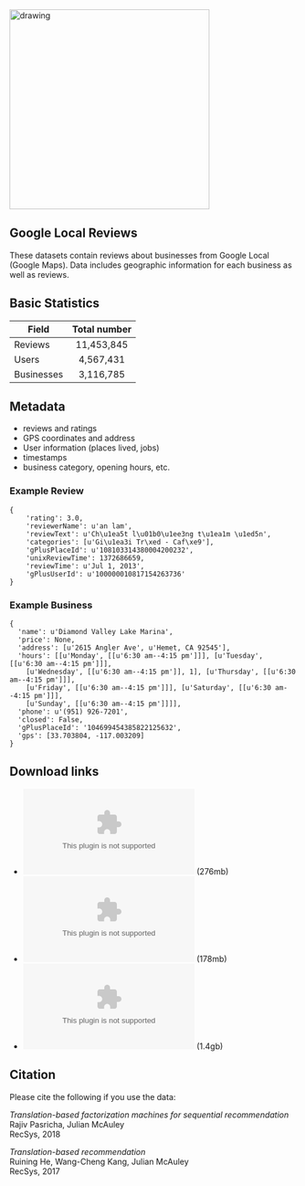 <img src="https://github.com/data-science-student-society/datathon2019/blob/master/images/googlelocal.png" alt="drawing" width="350"/>

## Google Local Reviews
These datasets contain reviews about businesses from Google Local (Google Maps). Data includes geographic information for each business as well as reviews.

## Basic Statistics

| Field         | Total number  |
| ------------- |:-------------:|
| Reviews       | 11,453,845    |
| Users         | 4,567,431     |
| Businesses    | 3,116,785     |

## Metadata
- reviews and ratings
- GPS coordinates and address
- User information (places lived, jobs)
- timestamps
- business category, opening hours, etc.

### Example Review
``` 
{ 
    'rating': 3.0,
    'reviewerName': u'an lam', 
    'reviewText': u'Ch\u1ea5t l\u01b0\u1ee3ng t\u1ea1m \u1ed5n', 
    'categories': [u'Gi\u1ea3i Tr\xed - Caf\xe9'], 
    'gPlusPlaceId': u'108103314380004200232', 
    'unixReviewTime': 1372686659, 
    'reviewTime': u'Jul 1, 2013', 
    'gPlusUserId': u'100000010817154263736' 
}
```

### Example Business
```
{ 
  'name': u'Diamond Valley Lake Marina', 
  'price': None, 
  'address': [u'2615 Angler Ave', u'Hemet, CA 92545'], 
  'hours': [[u'Monday', [[u'6:30 am--4:15 pm']]], [u'Tuesday', [[u'6:30 am--4:15 pm']]], 
    [u'Wednesday', [[u'6:30 am--4:15 pm']], 1], [u'Thursday', [[u'6:30 am--4:15 pm']]], 
    [u'Friday', [[u'6:30 am--4:15 pm']]], [u'Saturday', [[u'6:30 am--4:15 pm']]], 
    [u'Sunday', [[u'6:30 am--4:15 pm']]]], 
  'phone': u'(951) 926-7201', 
  'closed': False, 
  'gPlusPlaceId': '104699454385822125632', 
  'gps': [33.703804, -117.003209] 
}
```

## Download links
- ![Places Data](http://deepyeti.ucsd.edu/jmcauley/datasets/googlelocal/places.clean.json.gz) (276mb)
- ![User Data](http://deepyeti.ucsd.edu/jmcauley/datasets/googlelocal/users.clean.json.gz) (178mb)
- ![Review Data](http://deepyeti.ucsd.edu/jmcauley/datasets/googlelocal/reviews.clean.json.gz) (1.4gb)

## Citation
Please cite the following if you use the data:

*Translation-based factorization machines for sequential recommendation*  
Rajiv Pasricha, Julian McAuley  
RecSys, 2018  

*Translation-based recommendation*  
Ruining He, Wang-Cheng Kang, Julian McAuley  
RecSys, 2017
